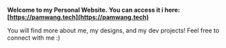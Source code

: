 **Welcome to my Personal Website.**
**You can access it i here: [https://pamwang.tech](https://pamwang.tech)**

You will find more about me, my designs, and my dev projects!
Feel free to connect with me :)